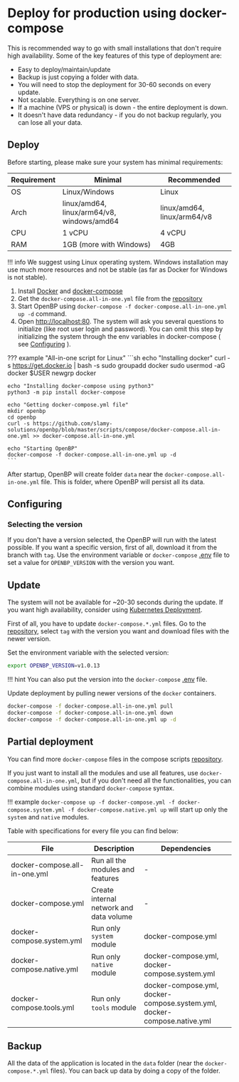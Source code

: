 # Deploy for production using docker-compose
This is recommended way to go with small installations that don't require high availability. Some of the key features of this type of deployment are:

- Easy to deploy/maintain/update
- Backup is just copying a folder with data.
- You will need to stop the deployment for 30-60 seconds on every update.
- Not scalable. Everything is on one server.
- If a machine (VPS or physical) is down - the entire deployment is down.
- It doesn't have data redundancy - if you do not backup regularly, you can lose all your data.

## Deploy
Before starting, please make sure your system has minimal requirements:
   
| Requirement | Minimal                                    | Recommended                 |
| ----------- | ------------------------------------------ | --------------------------- |
| OS          | Linux/Windows                              | Linux                       |
| Arch        | linux/amd64, linux/arm64/v8, windows/amd64 | linux/amd64, linux/arm64/v8 |
| CPU         | 1 vCPU                                     | 4 vCPU                      |
| RAM         | 1GB (more with Windows)                    | 4GB                         |

!!! info
    We suggest using Linux operating system. Windows installation may use much more resources and not be stable (as far as Docker for Windows is not stable).

1. Install [Docker](https://docs.docker.com/get-docker/) and [docker-compose](https://docs.docker.com/compose/install/)
2. Get the `docker-compose.all-in-one.yml` file from the [repository](https://github.com/slamy-solutions/openbp/blob/master/scripts/compose/docker-compose.all-in-one.yml)
3. Start OpenBP using `docker-compose -f docker-compose.all-in-one.yml up -d` command.
4. Open [http://localhost:80](http://localhost:80). The system will ask you several questions to initialize (like root user login and password). You can omit this step by initializing the system through the env variables in docker-compose ( see [Configuring](#configuring) ).

??? example "All-in-one script for Linux"
    ```sh
    echo "Installing docker"
    curl -s https://get.docker.io | bash -s
    sudo groupadd docker
    sudo usermod -aG docker $USER
    newgrp docker

    echo "Installing docker-compose using python3"
    python3 -m pip install docker-compose
     
    echo "Getting docker-compose.yml file"
    mkdir openbp
    cd openbp
    curl -s https://github.com/slamy-solutions/openbp/blob/master/scripts/compose/docker-compose.all-in-one.yml >> docker-compose.all-in-one.yml

    echo "Starting OpenBP"
    docker-compose -f docker-compose.all-in-one.yml up -d
    ```

After startup, OpenBP will create folder `data` near the `docker-compose.all-in-one.yml` file. This is folder, where OpenBP will persist all its data.

## Configuring
### Selecting the version
If you don't have a version selected, the OpenBP will run with the latest possible. If you want a specific version, first of all, download it from the branch with `tag`. Use the environment variable or `docker-compose` [.env](https://docs.docker.com/compose/environment-variables/) file to set a value for `OPENBP_VERSION` with the version you want.


## Update
The system will not be available for ~20-30 seconds during the update. If you want high availability, consider using [Kubernetes Deployment](./kubernetes.en.md). 

First of all, you have to update `docker-compose.*.yml` files. Go to the [repository](https://github.com/slamy-solutions/openbp/tree/master/scripts/compose), select `tag` with the version you want and download files with the newer version.

Set the environment variable with the selected version:
```sh
export OPENBP_VERSION=v1.0.13
```
!!! hint
    You can also put the version into the `docker-compose` [.env](https://docs.docker.com/compose/environment-variables/) file.

Update deployment by pulling newer versions of the `docker` containers.
```sh
docker-compose -f docker-compose.all-in-one.yml pull
docker-compose -f docker-compose.all-in-one.yml down
docker-compose -f docker-compose.all-in-one.yml up -d
```

## Partial deployment
You can find more `docker-compose` files in the compose scripts [repository](https://github.com/slamy-solutions/openbp/tree/master/scripts/compose).

If you just want to install all the modules and use all features, use `docker-compose.all-in-one.yml`, but if you don't need all the functionalities, you can combine modules using standard `docker-compose` syntax. 

!!! example
    `docker-compose up -f docker-compose.yml -f docker-compose.system.yml -f docker-compose.native.yml up` will start up only the `system` and `native` modules.

Table with specifications for every file you can find below:

| File                          | Description                             | Dependencies                                                             |
| ----------------------------- | --------------------------------------- | ------------------------------------------------------------------------ |
| docker-compose.all-in-one.yml | Run all the modules and features        | -                                                                        |
| docker-compose.yml            | Create internal network and data volume | -                                                                        |
| docker-compose.system.yml     | Run only `system` module                | docker-compose.yml                                                       |
| docker-compose.native.yml     | Run only `native` module                | docker-compose.yml, docker-compose.system.yml                            |
| docker-compose.tools.yml      | Run only `tools` module                 | docker-compose.yml, docker-compose.system.yml, docker-compose.native.yml |

## Backup
All the data of the application is located in the `data` folder (near the `docker-compose.*.yml` files). You can back up data by doing a copy of the folder.